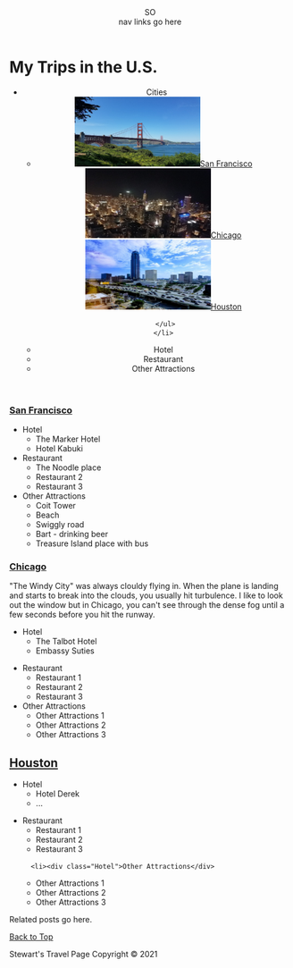 <html>
<head>
<meta charset="utf-8">
<title>Stewart's Travel Page</title>
<style>

h1 {
  color: blue;
  font-size: 35px;
  text-align: center;
}

.Hotel, #Footer {
  color: blue;
  font-size: 15px;
  text-align: left;
}

#Cities_Header {
  color: blue;
  font-size: 10px;
  text-align: left;
}


ul > li {
  color: grey;
  font-size: 18px;
  text-align: left;
}

header li {
  list-style: none;
}

a:link, a:visited {
background-color: blue;
border: 2px solid black;
color: orange;
}

a:hover, a:active {
background-color: yellow;
color: purple;
}

header {
background-color: blue;
}



</style>

</head>
<body>
<header>
SO <nav> nav links go here </nav>
  </header>

<h1>My Trips in the U.S.</h1>

<header>
  <ul>
   <li>Cities
     <ul>
       <li>
       <div id="Cities_Header"> 
           <a href="#San_Francisco"><img src="SF1.jpg" width="225" height="125" alt="Bay Bridge San Francisco">San Francisco</a>
           <a href="#Chicago"><img src="Chicago1.jpg" width="225" height="125" alt="Picture from the Sears Tower">Chicago</a>
           <a href="#Houston"><img src="Houston1.jpg" width="225" height="125" alt="Houston Galleria">Houston</a>
    </div>
       </li>
            
     </ul>
    </li>
    
  
    
   <li>Hotel</li>
   <li>Restaurant</li>
   <li>Other Attractions</li>
        </ul>
</header>

<section>
<section id="San_Francisco">

<a href="https://en.wikipedia.org/wiki/San_Francisco" target="_blank" title="Linking to wikipedia page"><h3>San Francisco </h3></a>
<ul>

<li><div class="Hotel">Hotel</div>
  <ul>
    <li>The Marker Hotel</li>
    <li>Hotel Kabuki</li>
     </ul>
  </li>
  
<li><div class="Hotel">Restaurant</div>
            <ul>
          <li>The Noodle place</li>
          <li>Restaurant 2</li>
          <li>Restaurant 3</li>
        </ul>
      </li>

<li><div class="Hotel">Other Attractions</div>
        <ul>
  <li>Coit Tower</li>
          <li>Beach</li>
          <li>Swiggly road</li>
  <li>Bart - drinking beer</li>
  <li>Treasure Island place with bus</li>
  </ul>
  </li>
</ul>

</section>

 
     
   <section> 
<section id="Chicago">
<a href="https://en.wikipedia.org/wiki/Chicago" target="_blank" title="Linking to wikipedia page"><h3>Chicago </h3></a>
    &quot;The Windy City&quot; was always clouldy flying in. When the plane is landing and starts to break into the clouds, you usually hit turbulence. I like to look out the window but in Chicago, you can't see through the dense fog until a few seconds before you hit the runway.
        
  <p></p>

<ul>
<li><div class="Hotel">Hotel</div>
  <ul>
    <li>The Talbot Hotel</li>
    <li>Embassy Suties</li>
    </ul>
    </li>
    
 <p></p>
     <li><div class="Hotel">Restaurant</div>
            <ul>
          <li>Restaurant 1</li>
          <li>Restaurant 2</li>
          <li>Restaurant 3</li>
        </ul>
      </li>
      
  <li><div class="Hotel">Other Attractions</div>
  <ul>
          <li>Other Attractions 1</li>
          <li>Other Attractions 2</li>
          <li>Other Attractions 3</li>
        </ul>
  </li>
    </ul>

</section>



<section>
 <section id="Houston">
   <a href="https://en.wikipedia.org/wiki/Houston" target="_blank" title="Linking to wikipedia page">
    <h2> Houston </h2></a>

<ul>
  <li><div class="Hotel">Hotel</div>
  <ul>
    <li>Hotel Derek</li>
    <li>...</li>
     </ul>
  <p></p>
      <li><div class="Hotel">Restaurant</div>
            <ul>
          <li>Restaurant 1</li>
          <li>Restaurant 2</li>
          <li>Restaurant 3</li>
        </ul>
      </li>
    
      <li><div class="Hotel">Other Attractions</div>
  <ul>
          <li>Other Attractions 1</li>
          <li>Other Attractions 2</li>
          <li>Other Attractions 3</li>
        </ul>
  </li>
    </ul>

</section>



<aside>
Related posts go here.
</aside>
  <p></p>

</body>
<p>

<div>
    <p>
      <a href="#top">Back to Top</a>
    </p>
  </div>


<footer>
<div id="Footer">
Stewart's Travel Page Copyright &copy; 2021
</div>
</footer>
</p>

</html>
